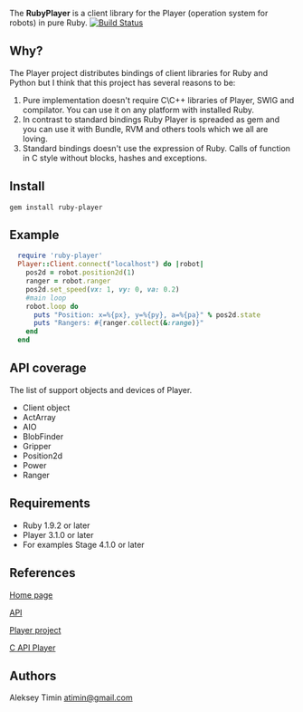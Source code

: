 The **RubyPlayer** is a client library for the Player (operation system for robots) in pure Ruby. [![Build Status](https://secure.travis-ci.org/flipback/ruby-player.png)](http://travis-ci.org/flipback/ruby-player)

Why?
-------------------------------------
The Player project distributes bindings of client libraries for Ruby and Python but I think that this project has several reasons to be:

1. Pure implementation doesn't require C\C++ libraries of Player, SWIG and compilator. You can use it on any platform with installed Ruby.
2. In contrast to standard bindings Ruby Player is spreaded as gem and you can use it with Bundle, RVM and others tools which we all are loving.
3. Standard bindings doesn't use the expression of Ruby. Calls of function in C style without blocks, hashes and exceptions. 

Install
-------------------------------------

`gem install ruby-player`

Example
-------------------------------------

  ```ruby
    require 'ruby-player'
    Player::Client.connect("localhost") do |robot|
      pos2d = robot.position2d(1)
      ranger = robot.ranger
      pos2d.set_speed(vx: 1, vy: 0, va: 0.2)
      #main loop
      robot.loop do
        puts "Position: x=%{px}, y=%{py}, a=%{pa}" % pos2d.state
        puts "Rangers: #{ranger.collect(&:range)}"
      end
    end
  ```

API coverage 
-------------------------------------
The list of support objects and devices of Player.

* Client object
* ActArray
* AIO
* BlobFinder
* Gripper
* Position2d
* Power
* Ranger


Requirements
-------------------------------------

* Ruby 1.9.2 or later 
* Player 3.1.0 or later
* For examples Stage 4.1.0 or later

References
-------------------------------------

[Home page](http://flipback.github.com/ruby-player/)

[API](http://rubydoc.info/gems/ruby-player/)

[Player project](http://playerstage.sourceforge.net/)

[C API Player](http://playerstage.sourceforge.net/doc/Player-svn/player/group__player__clientlib__libplayerc.html)

Authors
-------------------------------------

Aleksey Timin <atimin@gmail.com>
